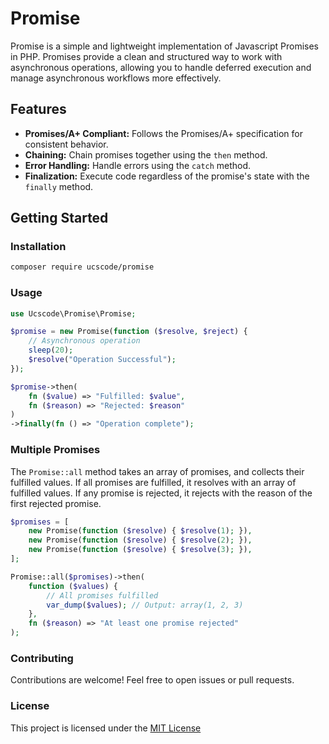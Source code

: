 # Promise

Promise is a simple and lightweight implementation of Javascript Promises in PHP. Promises provide a clean and structured way to work with asynchronous operations, allowing you to handle deferred execution and manage asynchronous workflows more effectively.

## Features

- **Promises/A+ Compliant:** Follows the Promises/A+ specification for consistent behavior.
- **Chaining:** Chain promises together using the `then` method.
- **Error Handling:** Handle errors using the `catch` method.
- **Finalization:** Execute code regardless of the promise's state with the `finally` method.

## Getting Started

### Installation

```bash
composer require ucscode/promise
```

### Usage

```php
use Ucscode\Promise\Promise;

$promise = new Promise(function ($resolve, $reject) {
    // Asynchronous operation
    sleep(20);
    $resolve("Operation Successful");
});

$promise->then(
    fn ($value) => "Fulfilled: $value",
    fn ($reason) => "Rejected: $reason"
)
->finally(fn () => "Operation complete");
```

### Multiple Promises

The `Promise::all` method takes an array of promises, and collects their fulfilled values. If all promises are fulfilled, it resolves with an array of fulfilled values. If any promise is rejected, it rejects with the reason of the first rejected promise.

```php
$promises = [
    new Promise(function ($resolve) { $resolve(1); }),
    new Promise(function ($resolve) { $resolve(2); }),
    new Promise(function ($resolve) { $resolve(3); }),
];

Promise::all($promises)->then(
    function ($values) {
        // All promises fulfilled
        var_dump($values); // Output: array(1, 2, 3)
    },
    fn ($reason) => "At least one promise rejected"
);
```

### Contributing

Contributions are welcome! Feel free to open issues or pull requests.

### License

This project is licensed under the [MIT License](https://opensource.org/license/mit/)